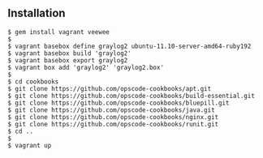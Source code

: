 ## Installation

    $ gem install vagrant veewee
    $
    $ vagrant basebox define graylog2 ubuntu-11.10-server-amd64-ruby192
    $ vagrant basebox build 'graylog2'
    $ vagrant basebox export graylog2
    $ vagrant box add 'graylog2' 'graylog2.box'
    $ 
    $ cd cookbooks
    $ git clone https://github.com/opscode-cookbooks/apt.git
    $ git clone https://github.com/opscode-cookbooks/build-essential.git
    $ git clone https://github.com/opscode-cookbooks/bluepill.git
    $ git clone https://github.com/opscode-cookbooks/java.git
    $ git clone https://github.com/opscode-cookbooks/nginx.git
    $ git clone https://github.com/opscode-cookbooks/runit.git
    $ cd ..
    $ 
    $ vagrant up

